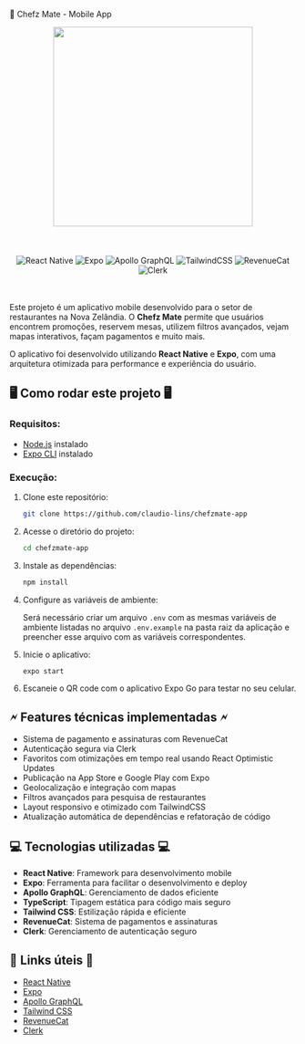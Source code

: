 📱 Chefz Mate - Mobile App

<div align="center">
<img src="https://raw.githubusercontent.com/claudio-lins-dev/chefz-mate-mobile/955404af6b4d412dc84581367f37ed3c00308b45/assets/notification-on.svg" width="350" />
</div>

<br/>
<br/>
<br/>

<div align="center" data-badges>
  <img src="https://img.shields.io/badge/reactnative-%2361DAFB.svg?style=for-the-badge&logo=react&logoColor=white" alt="React Native" />
  <img src="https://img.shields.io/badge/expo-%23000000.svg?style=for-the-badge&logo=expo&logoColor=white" alt="Expo" />
  <img src="https://img.shields.io/badge/apollo%20graphql-%233311ff.svg?style=for-the-badge&logo=apollo-graphql&logoColor=white" alt="Apollo GraphQL" />
  <img src="https://img.shields.io/badge/tailwindcss-%2338B2AC.svg?style=for-the-badge&logo=tailwind-css&logoColor=white" alt="TailwindCSS" />
  <img src="https://img.shields.io/badge/revenuecat-%23FF4081.svg?style=for-the-badge&logo=revenuecat&logoColor=white" alt="RevenueCat" />
  <img src="https://img.shields.io/badge/clerk-%23000000.svg?style=for-the-badge&logo=clerk&logoColor=white" alt="Clerk" />
</div>

<br/>
<br/>

Este projeto é um aplicativo mobile desenvolvido para o setor de restaurantes na Nova Zelândia. O **Chefz Mate** permite que usuários encontrem promoções, reservem mesas, utilizem filtros avançados, vejam mapas interativos, façam pagamentos e muito mais.

O aplicativo foi desenvolvido utilizando **React Native** e **Expo**, com uma arquitetura otimizada para performance e experiência do usuário.

## 🖥️ Como rodar este projeto 🖥️

### Requisitos:

- [Node.js](https://nodejs.org/pt) instalado
- [Expo CLI](https://docs.expo.dev/get-started/installation/) instalado

### Execução:

1. Clone este repositório:

   ```sh
   git clone https://github.com/claudio-lins/chefzmate-app
   ```

2. Acesse o diretório do projeto:

   ```sh
   cd chefzmate-app
   ```

3. Instale as dependências:

   ```sh
   npm install
   ```

4. Configure as variáveis de ambiente:

   Será necessário criar um arquivo `.env` com as mesmas variáveis de ambiente listadas no arquivo `.env.example` na pasta raiz da aplicação e preencher esse arquivo com as variáveis correspondentes.

5. Inicie o aplicativo:

   ```sh
   expo start
   ```

6. Escaneie o QR code com o aplicativo Expo Go para testar no seu celular.

## 🗲️ Features técnicas implementadas 🗲️

- Sistema de pagamento e assinaturas com RevenueCat
- Autenticação segura via Clerk
- Favoritos com otimizações em tempo real usando React Optimistic Updates
- Publicação na App Store e Google Play com Expo
- Geolocalização e integração com mapas
- Filtros avançados para pesquisa de restaurantes
- Layout responsivo e otimizado com TailwindCSS
- Atualização automática de dependências e refatoração de código

## 💻 Tecnologias utilizadas 💻

- **React Native**: Framework para desenvolvimento mobile
- **Expo**: Ferramenta para facilitar o desenvolvimento e deploy
- **Apollo GraphQL**: Gerenciamento de dados eficiente
- **TypeScript**: Tipagem estática para código mais seguro
- **Tailwind CSS**: Estilização rápida e eficiente
- **RevenueCat**: Sistema de pagamentos e assinaturas
- **Clerk**: Gerenciamento de autenticação seguro

## 💎 Links úteis 💎

- [React Native](https://reactnative.dev/docs/getting-started)
- [Expo](https://docs.expo.dev/)
- [Apollo GraphQL](https://www.apollographql.com/docs/)
- [Tailwind CSS](https://tailwindcss.com/docs)
- [RevenueCat](https://www.revenuecat.com/docs)
- [Clerk](https://clerk.com/docs)

